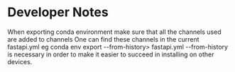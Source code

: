 # Developer Notes

When exporting conda environment make sure that all the channels used are added to channels
One can find these channels in the current fastapi.yml
eg conda env export --from-history> fastapi.yml
--from-history is necessary in order to make it easier to succeed in installing on other devices.
